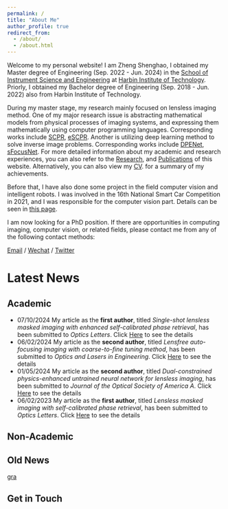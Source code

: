 ```yaml
---
permalink: /
title: "About Me"
author_profile: true
redirect_from: 
  - /about/
  - /about.html
---
```


Welcome to my personal website! I am Zheng Shenghao, I obtained my Master degree of Engineering (Sep. 2022 - Jun. 2024) in the [School of Instrument Science and Engineering](https://ise.hit.edu.cn/) at [Harbin Institute of Technology](https://www.hit.edu.cn/). Priorly, I obtained my Bachelor degree of Engineering (Sep. 2018 - Jun. 2022) also from Harbin Institute of Technology.

During my master stage, my research mainly focused on lensless imaging method. One of my major research issue is abstracting mathematical models from physical processes of imaging systems, and expressing them mathematically using computer programming languages. Corresponding works include [SCPR](../publications/number-3.md), [eSCPR](../publications/number-6.md). Another is utilizing deep learning method to solve inverse image problems. Corresponding works include [DPENet](../publications/number-4.md), [sFocusNet](../publications/number-5.md). For more detailed information about my academic and research experiences, you can also refer to the [Research](../_pages/research.md), and  [Publications](../_pages/publications.md) of this website. Alternatively, you can also view my [CV](../files/Shenghao_Zheng_PhD_application_CV_for_robotic_groups.pdf). for a summary of my achievements. 

Before that, I have also done some project in the field computer vision and intelligent robots. I was involved in the 16th National Smart Car Competition in 2021, and I was responsible for the computer vision part. Details can be seen in [this page](../news/smart_car.md). 

I am now looking for a PhD position. If there are opportunities in computing imaging, computer vision, or related fields, please contact me from any of the following contact methods:

[Email](mailto:zhengshenghao666@gmail.com) / [Wechat](../images/my_imgs/wechat.png) / [Twitter](https://x.com/fu_yo_no_ha_na)

# Latest News

## Academic

+ 07/10/2024 My article as the **first author**, titled *Single-shot lensless masked imaging with enhanced self-calibrated phase retrieval*, has been submitted to *Optics Letters*. Click [Here](../publications/number-6.md) to see the details
+ 06/02/2024 My article as the **second author**, titled *Lensfree auto-focusing imaging with coarse-to-fine tuning method*, has been submitted to *Optics and Lasers in Engineering*. Click [Here](../publications/number-5.md) to see the details
+ 01/05/2024 My article as the **second author**, titled *Dual-constrained physics-enhanced untrained neural network for lensless imaging*, has been submitted to *Journal of the Optical Society of America A*. Click [Here](../publications/number-4.md) to see the details
+ 06/02/2023 My article as the **first author**, titled *Lensless masked imaging with self-calibrated phase retrieval*, has been submitted to *Optics Letters*. Click [Here](../publications/number-3.md) to see the details

## Non-Academic

## Old News

[gra](../news/smart_car.md)

## Get in Touch
